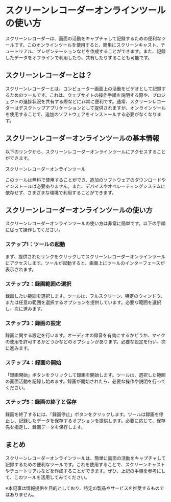 スクリーンレコーダーオンラインツールの使い方
======================

スクリーンレコーダーは、画面の活動をキャプチャして記録するための便利なツールです。このオンラインツールを使用すると、簡単にスクリーンキャスト、チュートリアル、プレゼンテーションなどを作成することができます。また、記録したデータをオフラインで利用したり、共有したりすることも可能です。

スクリーンレコーダーとは？
-------------

スクリーンレコーダーとは、コンピューター画面上の活動をビデオとして記録するためのツールです。これは、ウェブサイトの操作手順を説明する際や、プロジェクトの進捗状況を共有する際などに非常に便利です。通常、スクリーンレコーダーはデスクトップアプリケーションとして提供されますが、オンラインツールを使用することで、追加のソフトウェアをインストールする必要がなくなります。

スクリーンレコーダーオンラインツールの基本情報
-----------------------

以下のリンクから、スクリーンレコーダーオンラインツールにアクセスすることができます。

スクリーンレコーダーオンラインツール

このツールは無料で使用することができ、追加のソフトウェアのダウンロードやインストールは必要ありません。また、デバイスやオペレーティングシステムに依存せず、さまざまな環境で利用することができます。

スクリーンレコーダーオンラインツールの使い方
----------------------

スクリーンレコーダーオンラインツールの使い方は非常に簡単です。以下の手順に従って操作してください。

### ステップ1：ツールの起動

まず、提供されたリンクをクリックしてスクリーンレコーダーオンラインツールにアクセスします。ツールが起動すると、画面上にツールのインターフェースが表示されます。

### ステップ2：録画範囲の選択

録画したい範囲を選択します。ツールは、フルスクリーン、特定のウィンドウ、または任意の範囲を選択するオプションを提供しています。必要な範囲を選択し、次に進みます。

### ステップ3：録画の設定

録画に関する設定を行います。オーディオの録音を有効にするかどうか、マイクの使用を許可するかどうかなどのオプションがあります。必要な設定を行い、次に進みます。

### ステップ4：録画の開始

「録画開始」ボタンをクリックして録画を開始します。ツールは、選択した範囲の画面活動を記録し始めます。録画が開始されたら、必要な操作や説明を行ってください。

### ステップ5：録画の終了と保存

録画を終了するには、「録画停止」ボタンをクリックします。ツールは録画を停止し、記録したデータを保存するオプションを提供します。必要に応じて、保存先を指定し、録画データを保存します。

まとめ
---

スクリーンレコーダーオンラインツールは、簡単に画面の活動をキャプチャして記録するための便利なツールです。これを使用することで、スクリーンキャストやチュートリアルなどを作成することができます。ぜひ、上記の手順を参考にして、このツールを活用してみてください。

※本記事は情報提供を目的としており、特定の製品やサービスを推奨するものではありません。